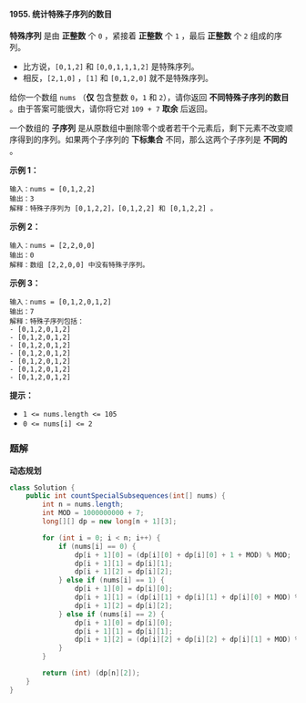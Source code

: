 #### 1955. 统计特殊子序列的数目

**特殊序列** 是由 **正整数** 个 `0` ，紧接着 **正整数** 个 `1` ，最后 **正整数** 个 `2` 组成的序列。

- 比方说，`[0,1,2]` 和 `[0,0,1,1,1,2]` 是特殊序列。
- 相反，`[2,1,0]` ，`[1]` 和 `[0,1,2,0]` 就不是特殊序列。

给你一个数组 `nums` （**仅** 包含整数 `0`，`1` 和 `2`），请你返回 **不同特殊子序列的数目** 。由于答案可能很大，请你将它对 `109 + 7` **取余** 后返回。

一个数组的 **子序列** 是从原数组中删除零个或者若干个元素后，剩下元素不改变顺序得到的序列。如果两个子序列的 **下标集合** 不同，那么这两个子序列是 **不同的** 。

**示例 1：**

```shell
输入：nums = [0,1,2,2]
输出：3
解释：特殊子序列为 [0,1,2,2]，[0,1,2,2] 和 [0,1,2,2] 。
```

**示例 2：**

```shell
输入：nums = [2,2,0,0]
输出：0
解释：数组 [2,2,0,0] 中没有特殊子序列。
```

**示例 3：**

```shell
输入：nums = [0,1,2,0,1,2]
输出：7
解释：特殊子序列包括：
- [0,1,2,0,1,2]
- [0,1,2,0,1,2]
- [0,1,2,0,1,2]
- [0,1,2,0,1,2]
- [0,1,2,0,1,2]
- [0,1,2,0,1,2]
- [0,1,2,0,1,2]
```

**提示：**

- `1 <= nums.length <= 105`
- `0 <= nums[i] <= 2`

### 题解

**动态规划**

```java
class Solution {
    public int countSpecialSubsequences(int[] nums) {
        int n = nums.length;
        int MOD = 1000000000 + 7;
        long[][] dp = new long[n + 1][3];

        for (int i = 0; i < n; i++) {
            if (nums[i] == 0) {
                dp[i + 1][0] = (dp[i][0] + dp[i][0] + 1 + MOD) % MOD;
                dp[i + 1][1] = dp[i][1];
                dp[i + 1][2] = dp[i][2];
            } else if (nums[i] == 1) {
                dp[i + 1][0] = dp[i][0];
                dp[i + 1][1] = (dp[i][1] + dp[i][1] + dp[i][0] + MOD) % MOD;
                dp[i + 1][2] = dp[i][2];
            } else if (nums[i] == 2) {
                dp[i + 1][0] = dp[i][0];
                dp[i + 1][1] = dp[i][1];
                dp[i + 1][2] = (dp[i][2] + dp[i][2] + dp[i][1] + MOD) % MOD;
            }
        }

        return (int) (dp[n][2]);
    }
}
```

